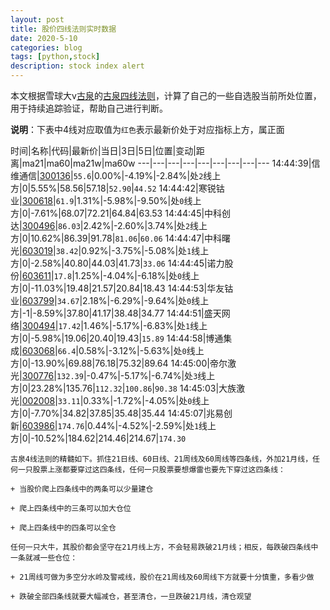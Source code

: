 ```yaml
---
layout: post
title: 股价四线法则实时数据
date: 2020-5-10
categories: blog
tags: [python,stock]
description: stock index alert
---
```



本文根据雪球大v[古泉](https://xueqiu.com/u/7148646888)的[古泉四线法则](https://xueqiu.com/7148646888/130498192)，计算了自己的一些自选股当前所处位置，用于持续追踪验证，帮助自己进行判断。

**说明**：下表中4线对应取值为`红色`表示最新价处于对应指标上方，属正面

时间|名称|代码|最新价|当日|3日|5日|位置|变动|距离|ma21|ma60|ma21w|ma60w
---|---|---|---|---|---|---|---|---
14:44:39|信维通信|[300136](https://xueqiu.com/S/SZ300136)|`55.6`|0.00%|-4.19%|-2.84%|处`2`线上方|0|5.55%|58.56|57.18|`52.90`|`44.52`
14:44:42|寒锐钴业|[300618](https://xueqiu.com/S/SZ300618)|`61.9`|1.31%|-5.98%|-9.50%|处`0`线上方|0|-7.61%|68.07|72.21|64.84|63.53
14:44:45|中科创达|[300496](https://xueqiu.com/S/SZ300496)|`86.03`|2.42%|-2.60%|3.74%|处`2`线上方|0|10.62%|86.39|91.78|`81.06`|`60.06`
14:44:47|中科曙光|[603019](https://xueqiu.com/S/SH603019)|`38.42`|0.92%|-3.75%|-5.08%|处`1`线上方|0|-2.58%|40.80|44.03|41.73|`33.06`
14:44:45|诺力股份|[603611](https://xueqiu.com/S/SH603611)|`17.8`|1.25%|-4.04%|-6.18%|处`0`线上方|0|-11.03%|19.48|21.57|20.84|18.43
14:44:53|华友钴业|[603799](https://xueqiu.com/S/SH603799)|`34.67`|2.18%|-6.29%|-9.64%|处`0`线上方|-1|-8.59%|37.80|41.17|38.48|34.77
14:44:51|盛天网络|[300494](https://xueqiu.com/S/SZ300494)|`17.42`|1.46%|-5.17%|-6.83%|处`1`线上方|0|-5.98%|19.06|20.40|19.43|`15.89`
14:44:58|博通集成|[603068](https://xueqiu.com/S/SH603068)|`66.4`|0.58%|-3.12%|-5.63%|处`0`线上方|0|-13.90%|69.88|76.18|75.32|89.64
14:45:00|帝尔激光|[300776](https://xueqiu.com/S/SZ300776)|`132.39`|-0.47%|-5.17%|-6.74%|处`3`线上方|0|23.28%|135.76|`112.32`|`100.86`|`90.38`
14:45:03|大族激光|[002008](https://xueqiu.com/S/SZ002008)|`33.11`|0.33%|-1.72%|-4.05%|处`0`线上方|0|-7.70%|34.82|37.85|35.48|35.44
14:45:07|兆易创新|[603986](https://xueqiu.com/S/SH603986)|`174.76`|0.44%|-4.52%|-2.59%|处`1`线上方|0|-10.52%|184.62|214.46|214.67|`174.30`

```
古泉4线法则的精髓如下。抓住21日线、60日线、21周线及60周线等四条线，外加21月线，任何一只股票上涨都要穿过这四条线，任何一只股票要想爆雷也要先下穿过这四条线：

+ 当股价爬上四条线中的两条可以少量建仓

+ 爬上四条线中的三条可以加大仓位

+ 爬上四条线中的四条可以全仓

任何一只大牛，其股价都会坚守在21月线上方，不会轻易跌破21月线；相反，每跌破四条线中一条就减一些仓位：

+ 21周线可做为多空分水岭及警戒线，股价在21周线及60周线下方就要十分慎重，多看少做

+ 跌破全部四条线就要大幅减仓，甚至清仓，一旦跌破21月线，清仓观望
```